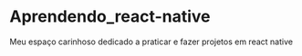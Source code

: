 # Aprendendo_react-native
Meu espaço carinhoso dedicado a praticar e fazer projetos em react native
